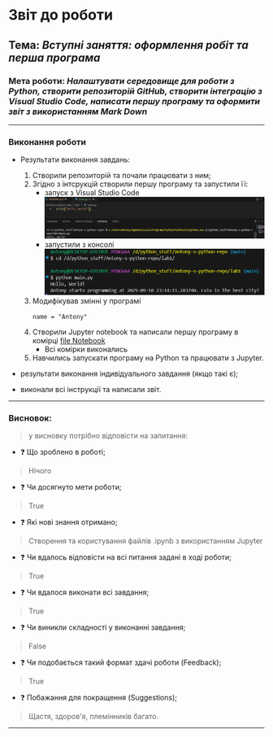 # Звіт до роботи
## Тема: _Вступні заняття: оформлення робіт та перша програма_
### Мета роботи: _Налаштувати середовище для роботи з Python, створити репозиторій GitHub, створити інтеграцію з Visual Studio Code, написати першу програму та оформити звіт з використанням Mark Down_

---
### Виконання роботи
* Результати виконання завдань:
    1. Створили репозиторій та почали працювати з ним;
    2. Згідно з інтсрукцій створили першу програму та запустили її:
        - запуск з Visual Studio Code ![](1_vsc.png)
        - запустили з консолі \
        ![](2_cmd.png)
    3. Модифікував змінні у програмі
        ```
        name = "Antony"
        ```
    4. Створили Jupyter notebook та написали першу програму в комірці [file Notebook](nb.ipynb)
        - Всі комірки виконались
    5. Навчились запускати програму на Python та працювати з Jupyter.

* результати виконання індивідуального завдання (якщо такі є);


* виконали всі інструкції та написали звіт.
---
### Висновок:
> у висновку потрібно відповісти на запитання:

- :question: Що зроблено в роботі;
> Нічого
- :question: Чи досягнуто мети роботи;
> True
- :question: Які нові знання отримано;
> Створення та користування файлів .ipynb з використанням Jupyter
- :question: Чи вдалось відповісти на всі питання задані в ході роботи;
> True
- :question: Чи вдалося виконати всі завдання;
> True
- :question: Чи виникли складності у виконанні завдання;
> False
- :question: Чи подобається такий формат здачі роботи (Feedback);
> True
- :question: Побажання для покращення (Suggestions);
> Щастя, здоров'я, племінників багато.

---